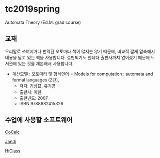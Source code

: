 # tc2019spring
Automata Theory (Ed.M. grad course)

## 교재
우리말로 쓰여지거나 번역된 오토마타 책이 많지는 않기 때문에,
비교적 짧게 압축해서 내용을 담고 있는 책을 사용합니다.
절판되기도 한데다 출판사까지 없어졌기 때문에 도서관에 있는 것을 제본해서 사용합니다.

* 계산모델 : 오토마타 및 형식언어 = Models for computation : automata and formal languages (2판),
   * 저자: 김삼묘, 유기영
   * 출판사: 이한
   * 출판년도: 2007
   * ISBN	9788982415326

## 수업에 사용할 소프트웨어

[CoCalc](https://cocalc.com/)

[Jandi](https://tc2019.jandi.com/)

[HiClass](https://hiclass.hannam.ac.kr/courses/6206)
